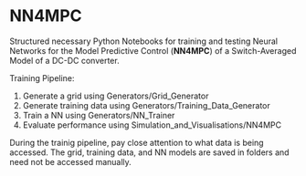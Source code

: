 # NN4MPC

Structured necessary Python Notebooks for training and testing Neural Networks for the Model Predictive Control (**NN4MPC**) of a Switch-Averaged Model of a DC-DC converter.

Training Pipeline:
1. Generate a grid using Generators/Grid_Generator
2. Generate training data using Generators/Training_Data_Generator
3. Train a NN using Generators/NN_Trainer
4. Evaluate performance using Simulation_and_Visualisations/NN4MPC

During the trainig pipeline, pay close attention to what data is being accessed. The grid, training data, and NN models are saved in folders and need not be accessed manually.